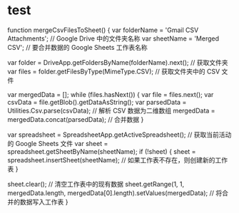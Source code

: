 # test

function mergeCsvFilesToSheet() {
  var folderName = 'Gmail CSV Attachments'; // Google Drive 中的文件夹名称
  var sheetName = 'Merged CSV'; // 要合并数据的 Google Sheets 工作表名称

  var folder = DriveApp.getFoldersByName(folderName).next(); // 获取文件夹
  var files = folder.getFilesByType(MimeType.CSV); // 获取文件夹中的 CSV 文件

  var mergedData = [];
  while (files.hasNext()) {
    var file = files.next();
    var csvData = file.getBlob().getDataAsString();
    var parsedData = Utilities.Csv.parse(csvData); // 解析 CSV 数据为二维数组
    mergedData = mergedData.concat(parsedData); // 合并数据
  }

  var spreadsheet = SpreadsheetApp.getActiveSpreadsheet(); // 获取当前活动的 Google Sheets 文件
  var sheet = spreadsheet.getSheetByName(sheetName);
  if (!sheet) {
    sheet = spreadsheet.insertSheet(sheetName); // 如果工作表不存在，则创建新的工作表
  }

  sheet.clear(); // 清空工作表中的现有数据
  sheet.getRange(1, 1, mergedData.length, mergedData[0].length).setValues(mergedData); // 将合并的数据写入工作表
}
